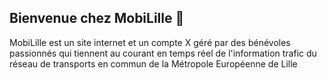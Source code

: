 ## Bienvenue chez MobiLille 👋
MobiLille est un site internet et un compte X géré par des bénévoles passionnés qui tiennent au courant en temps réel de l'information trafic du réseau de transports en commun de la Métropole Européenne de Lille

<!--

**Here are some ideas to get you started:**

🙋‍♀️ A short introduction - what is your organization all about?
🌈 Contribution guidelines - how can the community get involved?
👩‍💻 Useful resources - where can the community find your docs? Is there anything else the community should know?
🍿 Fun facts - what does your team eat for breakfast?
🧙 Remember, you can do mighty things with the power of [Markdown](https://docs.github.com/github/writing-on-github/getting-started-with-writing-and-formatting-on-github/basic-writing-and-formatting-syntax)
-->
